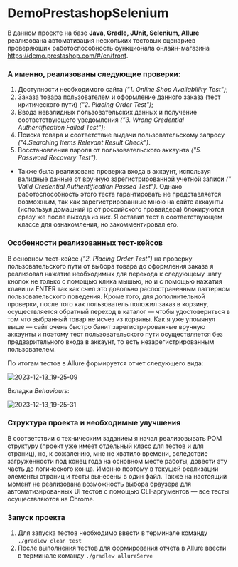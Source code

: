 # DemoPrestashopSelenium

В данном проекте на базе **Java, Gradle, JUnit, Selenium, Allure** реализована автоматизация нескольких тестовых сценариев проверяющих работоспособность функционала онлайн-магазина https://demo.prestashop.com/#/en/front.

### А именно, реализованы следующие проверки:

1. Доступности необходимого сайта *("1. Online Shop Availablility Test")*;
2. Заказа товара пользователем и оформление данного заказа (тест критического пути) *("2. Placing Order Test")*;
3. Ввода невалидных пользовательских данных и получение соответствующего уведомления *("3. Wrong Credential Authentification Failed Test")*;
4. Поиска товара и соответствие выдачи пользовательскому запросу *("4.Searching Items Relevant Result Check")*.
5. Восстановления пароля от пользовательского аккаунта *("5. Password Recovery Test")*.

+ Также была реализована проверка входа в аккаунт, используя валидные данные от вручную зарегистрированной учетной записи *(" Valid Credential Authentification Passed Test")*.
Однако работоспособность этого теста гарантировать не представляется возможным, так как зарегистрированные мною на сайте аккаунты (используя домашний ip от российского провайдера) блокируются сразу же после выхода из них. Я оставил тест в соответствующем классе для ознакомления, но закомментировал его.

### Особенности реализованных тест-кейсов

В основном тест-кейсе *("2. Placing Order Test")* на проверку пользовательского пути от выбора товара до оформления заказа я реализовал нажатие необходимых для перехода к следующему шагу кнопок не только с помощью клика мышью, но и с помощью нажатия клавиши ENTER так как счел это довольно распостраненным паттерном пользовательского поведения. Кроме того, для дополнительной проверки, после того как пользователь положил заказ в корзину, осуществляется обратный переход в каталог — чтобы удостовериться в том что выбранный товар не исчез из корзины.
Как я уже упомянул выше — сайт очень быстро банит зарегистрированные вручную аккаунты и поэтому тест пользовательского пути осуществляется без предварительного входа в аккаунт, то есть незарегистрированным пользователем.

По итогам тестов в Allure формируется отчет следующего вида:

![2023-12-13_19-25-09](https://github.com/fshakrun/DemoPrestashopSelenium/assets/82056292/3cc55237-4ec5-412d-8ba9-baa969529982)

Вкладка *Behaviours*:

![2023-12-13_19-25-31](https://github.com/fshakrun/DemoPrestashopSelenium/assets/82056292/1a9c8818-c6d4-4738-8e96-d119d7120267)


### Структура проекта и необходимые улучшения
В соответствии с техническим заданием я начал реализовывать POM структуру (проект уже имеет отдельный класс для тестов и для страниц), но, к сожалению, мне не хватило времени, вследствие загруженности под конец года на основном месте работы, довести эту часть до логического конца. Именно поэтому в текущей реализации элементы страниц и тесты вынесены в один файл. 
Также на настоящий момент не реализована возможность выбора браузера для автоматизированных UI тестов с помощью CLI-аргументов — все тесты осуществляются на Chrome.

### Запуск проекта

1. Для запуска тестов необходимо ввести в терминале команду ```./gradlew clean test```
2. После выполнения тестов для формирования отчета в Allure ввести в терминале команду ```./gradlew allureServe``` 

 
